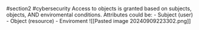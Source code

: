 #section2 #cybersecurity
Access to objects is granted based on subjects, objects, AND enviromental conditions.
	Attributes could be:
	- Subject (user)
	- Object (resource)
	- Enviroment
![[Pasted image 20240909223302.png]]